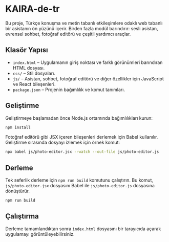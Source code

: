 # KAIRA-de-tr

Bu proje, Türkçe konuşma ve metin tabanlı etkileşimlere odaklı web tabanlı bir asistanın ön yüzünü içerir. Birden fazla modül barındırır: sesli asistan, evrensel sohbet, fotoğraf editörü ve çeşitli yardımcı araçlar.

## Klasör Yapısı

- `index.html` – Uygulamanın giriş noktası ve farklı görünümleri barındıran HTML dosyası.
- `css/` – Stil dosyaları.
- `js/` – Asistan, sohbet, fotoğraf editörü ve diğer özellikler için JavaScript ve React bileşenleri.
- `package.json` – Projenin bağımlılık ve komut tanımları.

## Geliştirme

Geliştirmeye başlamadan önce Node.js ortamında bağımlılıkları kurun:

```bash
npm install
```

Fotoğraf editörü gibi JSX içeren bileşenleri derlemek için Babel kullanılır. Geliştirme sırasında dosyayı izlemek için örnek komut:

```bash
npx babel js/photo-editor.jsx --watch --out-file js/photo-editor.js
```

## Derleme

Tek seferlik derleme için `npm run build` komutunu çalıştırın. Bu komut, `js/photo-editor.jsx` dosyasını Babel ile `js/photo-editor.js` dosyasına dönüştürür.

```bash
npm run build
```

## Çalıştırma

Derleme tamamlandıktan sonra `index.html` dosyasını bir tarayıcıda açarak uygulamayı görüntüleyebilirsiniz.

